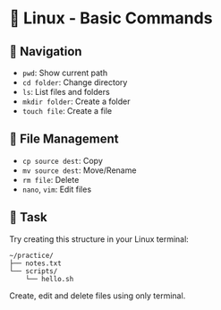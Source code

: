 # 🐧 Linux - Basic Commands

## 📂 Navigation
- `pwd`: Show current path
- `cd folder`: Change directory
- `ls`: List files and folders
- `mkdir folder`: Create a folder
- `touch file`: Create a file

## 🧹 File Management
- `cp source dest`: Copy
- `mv source dest`: Move/Rename
- `rm file`: Delete
- `nano`, `vim`: Edit files

## 📝 Task
Try creating this structure in your Linux terminal:
```
~/practice/
├── notes.txt
└── scripts/
    └── hello.sh
```

Create, edit and delete files using only terminal.